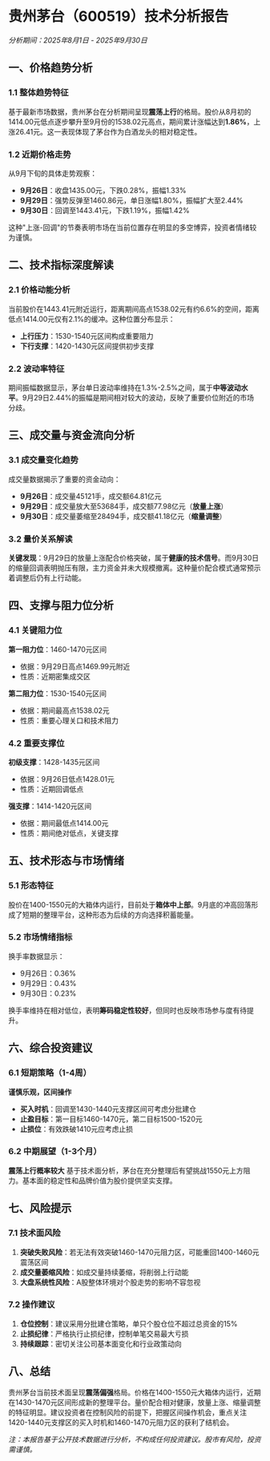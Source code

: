 # 贵州茅台（600519）技术分析报告
*分析期间：2025年8月1日 - 2025年9月30日*

## 一、价格趋势分析

### 1.1 整体趋势特征
基于最新市场数据，贵州茅台在分析期间呈现**震荡上行**的格局。股价从8月初的1414.00元低点逐步攀升至9月份的1538.02元高点，期间累计涨幅达到**1.86%**，上涨26.41元。这一表现体现了茅台作为白酒龙头的相对稳定性。

### 1.2 近期价格走势
从9月下旬的具体走势观察：
- **9月26日**：收盘1435.00元，下跌0.28%，振幅1.33%
- **9月29日**：强势反弹至1460.86元，单日涨幅1.80%，振幅扩大至2.44%
- **9月30日**：回调至1443.41元，下跌1.19%，振幅1.42%

这种"上涨-回调"的节奏表明市场在当前位置存在明显的多空博弈，投资者情绪较为谨慎。

## 二、技术指标深度解读

### 2.1 价格动能分析
当前股价在1443.41元附近运行，距离期间高点1538.02元有约6.6%的空间，距离低点1414.00元仅有2.1%的缓冲。这种位置分布显示：
- **上行压力**：1530-1540元区间构成重要阻力
- **下行支撑**：1420-1430元区间提供初步支撑

### 2.2 波动率特征
期间振幅数据显示，茅台单日波动率维持在1.3%-2.5%之间，属于**中等波动水平**。9月29日2.44%的振幅是期间相对较大的波动，反映了重要价位附近的市场分歧。

## 三、成交量与资金流向分析

### 3.1 成交量变化趋势
成交量数据揭示了重要的资金动向：
- **9月26日**：成交量45121手，成交额64.81亿元
- **9月29日**：成交量放大至53684手，成交额77.98亿元（**放量上涨**）
- **9月30日**：成交量萎缩至28494手，成交额41.18亿元（**缩量调整**）

### 3.2 量价关系解读
**关键发现**：9月29日的放量上涨配合价格突破，属于**健康的技术信号**。而9月30日的缩量回调表明抛压有限，主力资金并未大规模撤离。这种量价配合模式通常预示着调整后仍有上行动能。

## 四、支撑与阻力位分析

### 4.1 关键阻力位
**第一阻力位**：1460-1470元区间
- 依据：9月29日高点1469.99元附近
- 性质：近期密集成交区

**第二阻力位**：1530-1540元区间  
- 依据：期间最高点1538.02元
- 性质：重要心理关口和技术阻力

### 4.2 重要支撑位
**初级支撑**：1428-1435元区间
- 依据：9月26日低点1428.01元
- 性质：近期回调低点

**强支撑**：1414-1420元区间
- 依据：期间最低点1414.00元
- 性质：期间绝对低点，关键支撑

## 五、技术形态与市场情绪

### 5.1 形态特征
股价在1400-1550元的大箱体内运行，目前处于**箱体中上部**。9月底的冲高回落形成了短期的整理平台，这种形态为后续的方向选择积蓄能量。

### 5.2 市场情绪指标
换手率数据显示：
- 9月26日：0.36%
- 9月29日：0.43% 
- 9月30日：0.23%

换手率维持在相对低位，表明**筹码稳定性较好**，但同时也反映市场参与度有待提升。

## 六、综合投资建议

### 6.1 短期策略（1-4周）
**谨慎乐观，区间操作**
- **买入时机**：回调至1430-1440元支撑区间可考虑分批建仓
- **止盈目标**：第一目标1460-1470元，第二目标1500-1520元
- **止损位**：有效跌破1410元应考虑止损

### 6.2 中期展望（1-3个月）
**震荡上行概率较大**
基于技术面分析，茅台在充分整理后有望挑战1550元上方阻力。基本面的稳定性和品牌价值为股价提供坚实支撑。

## 七、风险提示

### 7.1 技术面风险
1. **突破失败风险**：若无法有效突破1460-1470元阻力区，可能重回1400-1460元震荡区间
2. **成交量萎缩风险**：如成交量持续萎缩，将削弱上行动能
3. **大盘系统性风险**：A股整体环境对个股走势的影响不容忽视

### 7.2 操作建议
1. **仓位控制**：建议采用分批建仓策略，单只个股仓位不超过总资金的15%
2. **止损纪律**：严格执行止损纪律，控制单笔交易最大亏损
3. **持续跟踪**：密切关注公司基本面变化和行业政策动向

## 八、总结

贵州茅台当前技术面呈现**震荡偏强**格局。价格在1400-1550元大箱体内运行，近期在1430-1470元区间形成新的整理平台。量价配合相对健康，放量上涨、缩量调整的特征明显。建议投资者在控制风险的前提下，把握区间操作机会，重点关注1420-1440元支撑区的买入时机和1460-1470元阻力区的获利了结机会。

*注：本报告基于公开技术数据进行分析，不构成任何投资建议。股市有风险，投资需谨慎。*